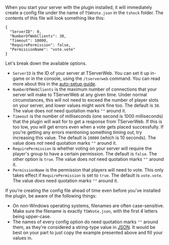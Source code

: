 When you start your server with the plugin installed, it will immediately create a config file under the name of `TSWVote.json` in the `tshock` folder. 
The contents of this file will look something like this:
```
{
  "ServerID": 0,
  "NumberOfWebClients": 30,
  "Timeout": 10000,
  "RequirePermission": false,
  "PermissionName": "vote.vote"
}
```

Let's break down the available options.

- `ServerID` is the ID of your server at TServerWeb. You can set it up in-game or in the console, using the `/tserverweb` command. You can read more about this in the [auto-setup guide](https://gitlab.xghozt.com:2345/tsw/TSWVote/-/wikis/Setting-up-the-plugin-using-auto-setup).
- `NumberOfWebClients` is the maximum number of connections that your server will make to TServerWeb at any given time. Under normal circumstances, this will not need to exceed the number of player slots on your server, and lower values might work fine too. The default is `30`. The value does _not_ need quotation marks `""` around it.
- `Timeout` is the number of milliseconds (one second is 1000 milliseconds) that the plugin will wait for to get a response from TServerWeb. If this is too low, you will get errors even when a vote gets placed successfully. If you're getting any errors mentioning something timing out, try increasing this value. The default is `10000` (which is 10 seconds). The value does _not_ need quotation marks `""` around it.
- `RequirePermission` is whether voting on your server will require the player's group to have a certain permission. The default is `false`. The other option is `true`. The value does _not_ need quotation marks `""` around it.
- `PermissionName` is the permission that players will need to vote. This only takes effect if `RequirePermission` is set to `true`. The default is `vote.vote`. The value _does_ need quotation marks `""` around it.

If you're creating the config file ahead of time even before you've installed the plugin, be aware of the following things:
- On non-Windows operating systems, filenames are often case-sensitive. Make sure the filename is exactly `TSWVote.json`, with the first 4 letters being upper-case.
- The names of every config option do need quotation marks `""` around them, as they're considered a string-type value in [JSON](https://www.w3schools.in/json/json-syntax/). It would be best on your part to just copy the example presented above and fill your values in.
